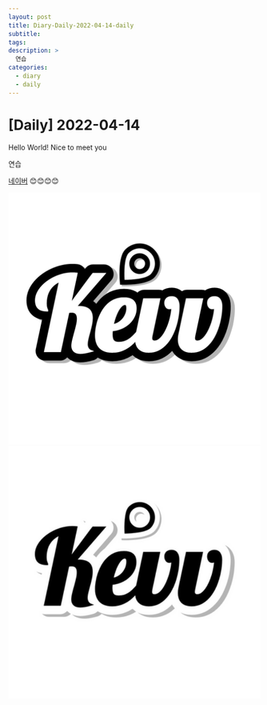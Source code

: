 ```yaml
---
layout: post
title: Diary-Daily-2022-04-14-daily
subtitle:
tags: 
description: >
  연습
categories:
  - diary
  - daily
---
```


# [Daily] 2022-04-14

Hello World! Nice to meet you

연습

[네이버](https://naver.com)
😊😊😊😊

<div class="main_center">    
    <div><img src="/assets/img/diary/daily/220415/2.png" style="width: 600px; height: auto;"></div>
    <div><img src= "/assets/img/diary/daily/220415/3.png" style="width: 600px; height: auto;"></div>
</div>
<script>
    $(document).ready(function() {
        $('.main_center').slick({
            autoplay : true, /*자동으로 슬라이딩됨*/
            dots : true, /* 하단 점 버튼 */
            speed : 300 /* 이미지가 슬라이딩시 걸리는 시간 */,
            infinite : true,
            autoplaySpeed : 30000 /* 이미지가 다른 이미지로 넘어 갈때의 텀 */, 
            centerMode: true,
            centerPadding: '300',           
            arrows : true,
            slidesToShow : 1,
            slidesToScroll : 1,
            touchMove : true, /* 마우스 클릭으로 끌어서 슬라이딩 가능여부 */
            nextArrows : true, /* 넥스트버튼 */
            prevArrows : true,
            arrow : true, /*false면 좌우 버튼 없음, true면 좌우 버튼 보임*/
            fade : false
            
        });
    });
</script>
